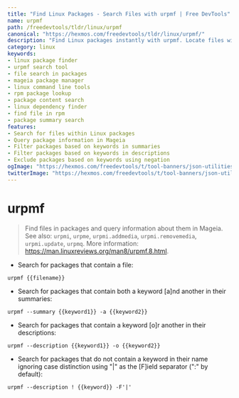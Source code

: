 ```yaml
---
title: "Find Linux Packages - Search Files with urpmf | Free DevTools"
name: urpmf
path: /freedevtools/tldr/linux/urpmf
canonical: "https://hexmos.com/freedevtools/tldr/linux/urpmf/"
description: "Find Linux packages instantly with urpmf. Locate files within packages and query package information efficiently. Free online tool, no registration required."
category: linux
keywords:
- linux package finder
- urpmf search tool
- file search in packages
- mageia package manager
- linux command line tools
- rpm package lookup
- package content search
- linux dependency finder
- find file in rpm
- package summary search
features:
- Search for files within Linux packages
- Query package information in Mageia
- Filter packages based on keywords in summaries
- Filter packages based on keywords in descriptions
- Exclude packages based on keywords using negation
ogImage: "https://hexmos.com/freedevtools/t/tool-banners/json-utilities-banner.png"
twitterImage: "https://hexmos.com/freedevtools/t/tool-banners/json-utilities-banner.png"
---
```


# urpmf

> Find files in packages and query information about them in Mageia.
> See also: `urpmi`, `urpme`, `urpmi.addmedia`, `urpmi.removemedia`, `urpmi.update`, `urpmq`.
> More information: <https://man.linuxreviews.org/man8/urpmf.8.html>.

- Search for packages that contain a file:

`urpmf {{filename}}`

- Search for packages that contain both a keyword [a]nd another in their summaries:

`urpmf --summary {{keyword1}} -a {{keyword2}}`

- Search for packages that contain a keyword [o]r another in their descriptions:

`urpmf --description {{keyword1}} -o {{keyword2}}`

- Search for packages that do not contain a keyword in their name ignoring case distinction using "|" as the [F]ield separator (":" by default):

`urpmf --description ! {{keyword}} -F'|'`
